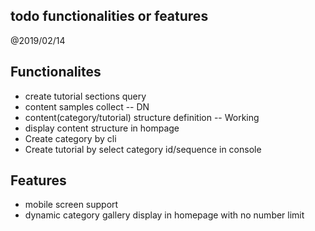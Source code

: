todo functionalities or features
------------

@2019/02/14


## Functionalites

* create tutorial sections query
* content samples collect  --  DN
* content(category/tutorial) structure definition  -- Working
* display content structure in hompage
* Create category by cli
* Create tutorial by select category id/sequence in console



## Features

* mobile screen support
* dynamic category gallery display in homepage with no number limit